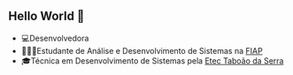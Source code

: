 ## Hello World 👋

- 💻Desenvolvedora
- 👩🏻‍💻Estudante de Análise e Desenvolvimento de Sistemas na [FIAP](https://www.fiap.com.br/)
- 🎓Técnica em Desenvolvimento de Sistemas pela [Etec Taboão da Serra](https://etects.cps.sp.gov.br/)
